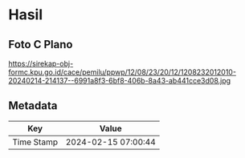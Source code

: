 # Hasil

## Foto C Plano

https://sirekap-obj-formc.kpu.go.id/cace/pemilu/ppwp/12/08/23/20/12/1208232012010-20240214-214137--6991a8f3-6bf8-406b-8a43-ab441cce3d08.jpg


## Metadata

| Key        | Value               |
| ---------- | ------------------- |
| Time Stamp | 2024-02-15 07:00:44 |



